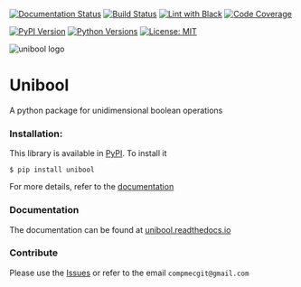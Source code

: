 [![Documentation Status][docs-img]][docs-url]
[![Build Status][build-img]][build-url]
[![Lint with Black][lintblack-img]][lintblack-url]
[![Code Coverage][coverage-img]][coverage-url]

[![PyPI Version][pypi-img]][pypi-url]
[![Python Versions][pyversions-img]][pyversions-url]
[![License: MIT][license-img]][license-url]

![unibool logo](docs/source/img/logo.png)

# Unibool

A python package for unidimensional boolean operations


### Installation:

This library is available in [PyPI][pypi-url]. To install it

```
$ pip install unibool
```

For more details, refer to the [documentation][docs-url]

### Documentation

The documentation can be found at [unibool.readthedocs.io][docs-url]


### Contribute

Please use the [Issues][issues-url] or refer to the email ```compmecgit@gmail.com```

<!-- Badges: -->

[lintblack-img]: https://github.com/compmec/unibool/actions/workflows/black.yaml/badge.svg
[lintblack-url]: https://github.com/compmec/unibool/actions/workflows/black.yaml
[docs-img]: https://readthedocs.org/projects/unibool/badge/?version=latest
[docs-url]: https://unibool.readthedocs.io/en/latest/?badge=latest
[pypi-img]: https://img.shields.io/pypi/v/unibool
[pypi-url]: https://pypi.org/project/unibool/
[build-img]: https://github.com/compmec/unibool/actions/workflows/build.yaml/badge.svg
[build-url]: https://github.com/compmec/unibool/actions/workflows/build.yaml
[coverage-img]: https://codecov.io/gh/compmec/unibool/branch/main/graph/badge.svg?token=vfGMPe9W3I
[coverage-url]: https://codecov.io/gh/compmec/unibool
[pyversions-img]: https://img.shields.io/pypi/pyversions/unibool.svg?style=flat-square
[pyversions-url]: https://pypi.org/project/unibool/
[license-img]: https://img.shields.io/pypi/l/ansicolortags.svg
[license-url]: https://github.com/compmec/unibool/blob/main/LICENSE.md
[pypi-url]: https://pypi.org/project/unibool/
[issues-url]: https://github.com/compmec/unibool/issues
